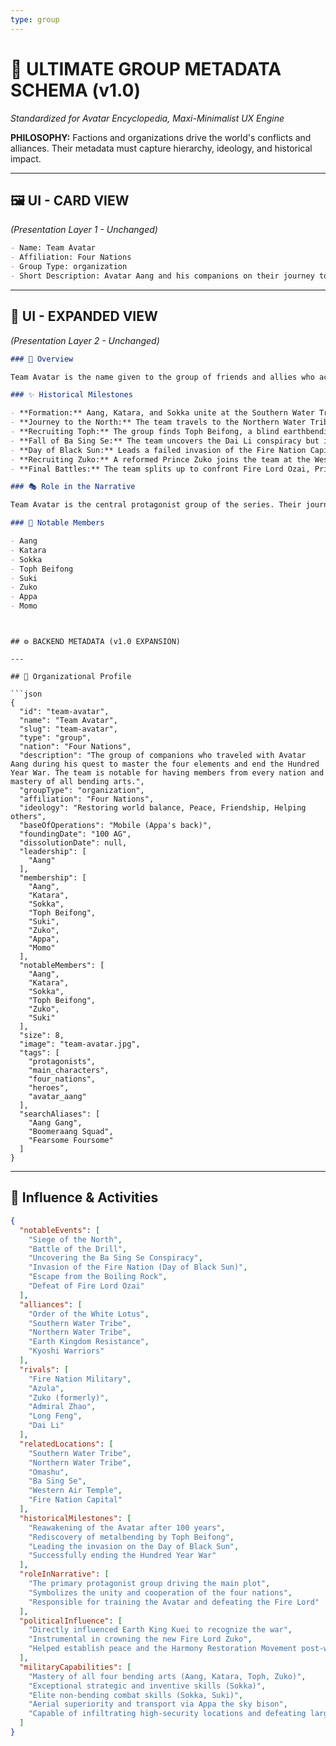 ```yaml
---
type: group
---
```


# 🏰 ULTIMATE GROUP METADATA SCHEMA (v1.0)

*Standardized for Avatar Encyclopedia, Maxi-Minimalist UX Engine*

**PHILOSOPHY:** Factions and organizations drive the world's conflicts and alliances. Their metadata must capture hierarchy, ideology, and historical impact.

---

## 🖼️ UI - CARD VIEW
*(Presentation Layer 1 - Unchanged)*

```md
- Name: Team Avatar
- Affiliation: Four Nations
- Group Type: organization
- Short Description: Avatar Aang and his companions on their journey to master the four elements, end the Hundred Year War, and restore balance to the world.
```

---

## 📖 UI - EXPANDED VIEW
*(Presentation Layer 2 - Unchanged)*

```md
### 📖 Overview

Team Avatar is the name given to the group of friends and allies who accompanied Avatar Aang on his quest to defeat Fire Lord Ozai. Originating with Aang, Katara, and Sokka in the Southern Water Tribe, the group grew to include members from every nation, including the earthbender Toph Beifong, the Kyoshi Warrior Suki, and former Fire Nation Prince Zuko. Together, they traveled the world, sought out bending masters, aided those in need, and formed the core resistance against the Fire Nation's conquest.

### ✨ Historical Milestones

- **Formation:** Aang, Katara, and Sokka unite at the Southern Water Tribe.
- **Journey to the North:** The team travels to the Northern Water Tribe, where Aang and Katara master waterbending and defend the city from Admiral Zhao's siege.
- **Recruiting Toph:** The group finds Toph Beifong, a blind earthbending prodigy, who becomes Aang's earthbending master.
- **Fall of Ba Sing Se:** The team uncovers the Dai Li conspiracy but is ultimately defeated by Azula, resulting in Aang's temporary death.
- **Day of Black Sun:** Leads a failed invasion of the Fire Nation Capital.
- **Recruiting Zuko:** A reformed Prince Zuko joins the team at the Western Air Temple to teach Aang firebending.
- **Final Battles:** The team splits up to confront Fire Lord Ozai, Princess Azula, and the Fire Nation airship fleet, successfully ending the Hundred Year War.

### 🎭 Role in the Narrative

Team Avatar is the central protagonist group of the series. Their journey to help Aang master the elements and fulfill his destiny drives the entire plot. Their internal dynamics, friendships, and growth are the emotional core of the story, representing the unity of the four nations and the hope for a balanced world.

### 🌟 Notable Members

- Aang
- Katara
- Sokka
- Toph Beifong
- Suki
- Zuko
- Appa
- Momo
```

```


## ⚙️ BACKEND METADATA (v1.0 EXPANSION)

---

## 🧮 Organizational Profile

```json
{
  "id": "team-avatar",
  "name": "Team Avatar",
  "slug": "team-avatar",
  "type": "group",
  "nation": "Four Nations",
  "description": "The group of companions who traveled with Avatar Aang during his quest to master the four elements and end the Hundred Year War. The team is notable for having members from every nation and mastery of all bending arts.",
  "groupType": "organization",
  "affiliation": "Four Nations",
  "ideology": "Restoring world balance, Peace, Friendship, Helping others",
  "baseOfOperations": "Mobile (Appa's back)",
  "foundingDate": "100 AG",
  "dissolutionDate": null,
  "leadership": [
    "Aang"
  ],
  "membership": [
    "Aang",
    "Katara",
    "Sokka",
    "Toph Beifong",
    "Suki",
    "Zuko",
    "Appa",
    "Momo"
  ],
  "notableMembers": [
    "Aang",
    "Katara",
    "Sokka",
    "Toph Beifong",
    "Zuko",
    "Suki"
  ],
  "size": 8,
  "image": "team-avatar.jpg",
  "tags": [
    "protagonists",
    "main_characters",
    "four_nations",
    "heroes",
    "avatar_aang"
  ],
  "searchAliases": [
    "Aang Gang",
    "Boomeraang Squad",
    "Fearsome Foursome"
  ]
}
```

---

## 📜 Influence & Activities

```json
{
  "notableEvents": [
    "Siege of the North",
    "Battle of the Drill",
    "Uncovering the Ba Sing Se Conspiracy",
    "Invasion of the Fire Nation (Day of Black Sun)",
    "Escape from the Boiling Rock",
    "Defeat of Fire Lord Ozai"
  ],
  "alliances": [
    "Order of the White Lotus",
    "Southern Water Tribe",
    "Northern Water Tribe",
    "Earth Kingdom Resistance",
    "Kyoshi Warriors"
  ],
  "rivals": [
    "Fire Nation Military",
    "Azula",
    "Zuko (formerly)",
    "Admiral Zhao",
    "Long Feng",
    "Dai Li"
  ],
  "relatedLocations": [
    "Southern Water Tribe",
    "Northern Water Tribe",
    "Omashu",
    "Ba Sing Se",
    "Western Air Temple",
    "Fire Nation Capital"
  ],
  "historicalMilestones": [
    "Reawakening of the Avatar after 100 years",
    "Rediscovery of metalbending by Toph Beifong",
    "Leading the invasion on the Day of Black Sun",
    "Successfully ending the Hundred Year War"
  ],
  "roleInNarrative": [
    "The primary protagonist group driving the main plot",
    "Symbolizes the unity and cooperation of the four nations",
    "Responsible for training the Avatar and defeating the Fire Lord"
  ],
  "politicalInfluence": [
    "Directly influenced Earth King Kuei to recognize the war",
    "Instrumental in crowning the new Fire Lord Zuko",
    "Helped establish peace and the Harmony Restoration Movement post-war"
  ],
  "militaryCapabilities": [
    "Mastery of all four bending arts (Aang, Katara, Toph, Zuko)",
    "Exceptional strategic and inventive skills (Sokka)",
    "Elite non-bending combat skills (Sokka, Suki)",
    "Aerial superiority and transport via Appa the sky bison",
    "Capable of infiltrating high-security locations and defeating large forces"
  ]
}
``` 